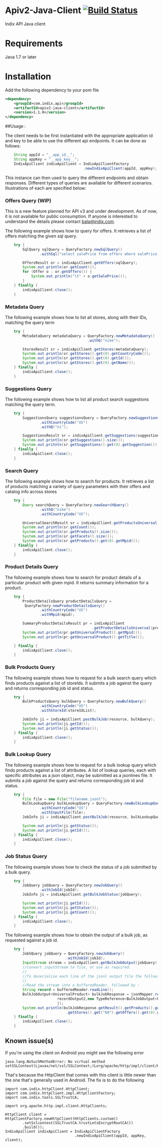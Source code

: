 # Apiv2-Java-Client [![Build Status](https://snap-ci.com/ind9/apiv2-java-client/branch/master/build_image)](https://snap-ci.com/ind9/apiv2-java-client/branch/master)
Indix API Java client

Requirements
=============

Java 1.7 or later

Installation
=============

Add the following dependency to your pom file

```xml
<dependency>
    <groupId>com.indix.api</groupId>
    <artifactId>apiv2-java-client</artifactId>
    <version>1.1.0</version>
</dependency>
```

##Usage :

The client needs to be first instantiated with the appropriate application id and key to be able to use
the different api endpoints. It can be done as follows:
```java
    String appId = "__app_id__";
    String appKey = "__app_key__";
    IndixApiClient indixApiClient = IndixApiClientFactory
                                    .newIndixApiClient(appId, appKey);
```

This instance can then used to query the different endpoints and obtain responses. Different types
of queries are available for different scenarios. Illustrations of each are specified below:

### Offers Query (WIP)
This is a new feature planned for API v3 and under development. As of now, it is not available for public consumption.
If anyone is interested to understand the details please contact bala@indix.com.

The following example shows how to query for offers. It retrieves a list of offers matching the given sql query.

```java
    try {
        SqlQuery sqlQuery = QueryFactory.newSqlQuery()
                .withSql("select salePrice from offers where salePrice > 100");

        OffersResult or = indixApiClient.getOffers(sqlQuery);
        System.out.println(or.getCount());
        for (Offer o : or.getOffers()) {
            System.out.println("\t" + o.getSalePrice());
        }
    } finally {
        indixApiClient.close();
    }
```

### Metadata Query

The following example shows how to list all stores, along with their IDs, matching the query term

```java
    try {
        MetadataQuery metadataQuery = QueryFactory.newMetadataQuery()
                                      .withQ("nike");

        StoresResult sr = indixApiClient.getStores(metadataQuery);
        System.out.println(sr.getStores().get(0).getCountryCode());
        System.out.println(sr.getStores().get(0).getId());
        System.out.println(sr.getStores().get(0).getName());
    } finally {
        indixApiClient.close();
    }
```

### Suggestions Query

The following example shows how to list all product search suggestions matching the query term.

```java
    try {
        SuggestionsQuery suggestionsQuery = QueryFactory.newSuggestionsQuery()
                .withCountryCode("US")
                .withQ("ni");

        SuggestionsResult sr = indixApiClient.getSuggestions(suggestionsQuery);
        System.out.println(sr.getSuggestions().size());
        System.out.pritnln(sr.getSuggestions().get(0).getSuggestion());
    } finally {
        indixApiClient.close();
    }
```
### Search Query

The following example shows how to search for products. It retrieves a list of products matching a variety of
query parameters with their offers and catalog info across stores

```java
    try {
        Query searchQuery = QueryFactory.newSearchQuery()
                .withQ("nike")
                .withCountryCode("US");

        UniversalSearchResult sr = indixApiClient.getProductsUniversal(searchQuery);
        System.out.println(sr.getCount());
        System.out.println(sr.getProducts().size());
        System.out.println(sr.getFacets().size());
        System.out.println(sr.getProducts().get(0).getMpid());
    } finally {
        indixApiClient.close();
    }
```

### Product Details Query

The following example shows how to search for product details of a particular product with given mpid.
It returns summary information for a product.

```java
    try {
        ProductDetailsQuery productDetailsQuery =
         QueryFactory.newProductDetailsQuery()
                .withCountryCode("US")
                .withMpid(mpid);

        SummaryProductDetailsResult pr = indixApiClient
                                        .getProductDetailsUniversal(productDetailsQuery);
        System.out.println(pr.getUniversalProduct().getMpid());
        System.out.println(pr.getUniversalProduct().getTitle());

    } finally {
        indixApiClient.close();
    }
```
### Bulk Products Query

The following example shows how to request for a bulk search query which finds products against a list
of storeIds. It submits a job against the query and returns corresponding job id and status.

```java
    try {
        BulkProductsQuery bulkQuery = QueryFactory.newBulkQuery()
                .withCountryCode("US")
                .withStoreId(storeIdList);

        JobInfo ji = indixApiClient.postBulkJob(resource, bulkQuery);
        System.out.println(ji.getId());
        System.out.println(ji.getStatus());
    } finally {
        indixApiClient.close();
    }
```
### Bulk Lookup Query

The following example shows how to request for a bulk lookup query which finds products against a list
of attributes. A list of lookup queries, each with specific attributes as a json object, may be submitted as
a jsonlines file. It submits a job against the query and returns corresponding job id and status.

```java
    try {    
        File file = new File("filename.jsonl");
        BulkLookupQuery bulkLookupQuery = QueryFactory.newBulkLookupQuery()
                .withCountryCode("US")
                .withInputFile(file);
        JobInfo ji = indixApiClient.postBulkJob(resource, bulkLookupQuery);

        System.out.println(ji.getStatus());
        System.out.println(ji.getId());
    } finally {
        indixApiClient.close();
    }
```

### Job Status Query

The following example shows how to check the status of a job submitted by a bulk query.

```java
    try {
        JobQuery jobQuery = QueryFactory.newJobQuery()
                .withJobId(jobId);
        JobInfo ji = indixApiClient.getBulkJobStatus(jobQuery);

        System.out.println(ji.getId());
        System.out.println(ji.getStatus());
        System.out.println(ji.getCount());
    } finally {
        indixApiClient.close();
    }
```

The following example shows how to obtain the output of a bulk job, as requested against a job id.

```java
    try {
        JobSQuery jobQuery = QueryFactory.newJobQuery()
                            .withJobId(jobId);
        InputStream stream = indixApiClient.getBulkJobOutput(jobQuery);
        //convert inputStream to file, or use as required. 
        //
        //To deserialise each line of the jsonl output file the following lines can be referred.
        //
        //Read the stream into a bufferedReader, followed by :
        String record = bufferedReader.readLine();
        BulkJobOutput<UniversalProduct> bulkJobResponse = jsonMapper.readValue(
                        recordOutput2,new TypeReference<BulkJobOutput<UniversalProduct>>() {
                        });
        System.out.println(bulkJobResponse.getResult().getProducts().get(0)
                            .getStores().get("68").getOffers().get(0).getPid());
    } finally {
        indixApiClient.close();
    }
```

## Known issue(s)
If you're using the client on Android you might see the following error
```
java.lang.NoSuchMethodError: No virtual method setSSLContext(Ljavax/net/ssl/SSLContext;)Lorg/apache/http/impl/client/HttpClientBuilder;
```

That's because the HttpClient that comes with this client is little newer than the one that's generally used in Android. The fix is to do the following

```
import com.indix.httpClient.HttpClient;
import com.indix.httpClient.impl.HttpClientFactory;
import com.indix.tools.SSLTrustCA;

import org.apache.http.impl.client.HttpClients;

HttpClient client = HttpClientFactory.newHttpClient(HttpClients.custom()
        .setSslcontext(SSLTrustCA.trustLetsEncryptRootCA())
        .build());
IndixApiClient indixApiClient = IndixApiClientFactory
                                .newIndixApiClient(appId, appKey, client);
```
